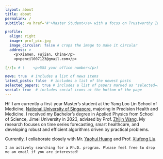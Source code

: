 ```yaml
---
layout: about
title: about
permalink: /
subtitle: <a href='#'>Master Student</a> with a focus on Trustworthy Intelligence in Medicine.

profile:
  align: right
  image: prof_pic.jpg
  image_circular: false # crops the image to make it circular
  address: >
    <p>Xiamen, Fujian, China</p>
    <p>pencil007123@gmail.com</p>

[//]: # (    <p>555 your office number</p>)

news: true  # includes a list of news items
latest_posts: false  # includes a list of the newest posts
selected_papers: true # includes a list of papers marked as "selected={true}"
social: true  # includes social icons at the bottom of the page
---
```


Hi! I am currently a first-year Master’s student at the Yang Loo Lin School of Medicine, [National University of Singapore](https://medicine.nus.edu.sg/), majoring in Precision Health and Medicine. I received my Bachelor’s degree in Applied Physics from School of Science, Jimei University in 2023, advised by Prof. [Zhijin Wang](https://scholar.google.com/citations?user=rKUpBpMAAAAJ&hl=en). 
My research focuses on time series forecasting, smart healthcare, and developing robust and efficient algorithms driven by practical problems.

[//]: # (Link to your social media connections, too. This theme is set up to use [Font Awesome icons]&#40;http://fortawesome.github.io/Font-Awesome/&#41; and [Academicons]&#40;https://jpswalsh.github.io/academicons/&#41;, like the ones below. Add your Facebook, Twitter, LinkedIn, Google Scholar, or just disable all of them.)
Currently, I collaborate closely with Mr. [Yaohui Huang](https://scholar.google.com/citations?user=cl5HYUEAAAAJ&hl=en) and Prof. [Xiufeng Liu](https://scholar.google.com/citations?user=pbf7EH4AAAAJ&hl=en).

`I am actively searching for a Ph.D. program. Please feel free to drop me an email if you are interested!`